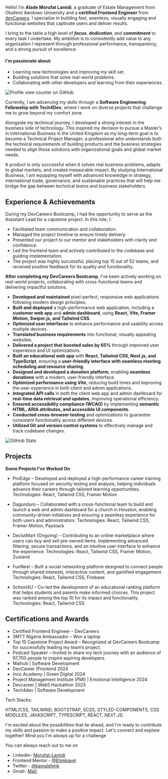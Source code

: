 Hello! I’m <b>Alade Morufat Lamidi</b>, a graduate of Estate Management from Obafemi Awolowo University and a <b>certified Frontend Engineer</b> from [devCareers](http://devcareer.io). I specialize in building fast, seamless, visually engaging and functional websites that captivate users and deliver results.

I bring to the table a high level of <em><b>focus</b></em>, <em><b>dedication</b></em>, and <em><b>commitment</b></em> to every task I undertake. My ambition is to consistently add value to any organization I represent through professional performance, transparency, and a strong pursuit of excellence. 

<h4>I'm passionate about:</h2>

- Learning new technologies and improving my skill set.
- Building solutions that solve real-world problems.
- Collaborating with other developers and learning from their experiences.
  
![Profile view counter on GitHub](https://komarev.com/ghpvc/?username=Ehmkayel)

Currently, I am advancing my skills through a **Software Engineering Fellowship with Tech4Dev**, where I work on diverse projects that challenge me to grow beyond my comfort zone. 

Alongside my technical journey, I developed a strong interest in the business side of technology. This inspired my decision to pursue a Master’s in International Business in the United Kingdom as my long-term goal is to become a Technical Project Manager; a professional who understands both the technical requirements of building products and the business strategies needed to align those solutions with organizational goals and global market needs.

 A product is only successful when it solves real business problems, adapts to global markets, and creates measurable impact. By studying International Business, I am equipping myself with advanced knowledge in strategy, international trade, governance, and sustainable practices that will help me bridge the gap between technical teams and business stakeholders.


## Experience & Achievements 

During my DevCareers Bootcamp, I had the opportunity to serve as the Assistant Lead for a capstone project. In this role, I:

- Facilitated team communication and collaboration.
- Managed the project timeline to ensure timely delivery.
- Presented our project to our mentor and stakeholders with clarity and confidence.
- Led the frontend team and actively contributed to the codebase and guiding implementation.
- The project was highly successful, placing top 15 out of 52 teams, and received positive feedback for its quality and functionality.

**After completing my DevCareers Bootcamp**, I’ve been actively working on real-world projects, collaborating with cross-functional teams and delivering impactful solutions.

- **Developed and maintained** pixel-perfect, responsive web applications following modern design principles.  
- **Built and deployed** a high-performance web application, including a **customer web app** and **admin dashboard**, using **React, Vite, Framer Motion, Swiper.js, and Tailwind CSS**.  
- **Optimized user interfaces** to enhance performance and usability across multiple devices.  
- **Translated business requirements** into functional, visually appealing websites.  
- **Delivered a project that boosted sales by 65%** through improved user experience and UI optimizations.  
- **Built an educational web app** with **React, Tailwind CSS, Next.js, and TypeScript**, ensuring a **user-friendly interface with seamless meeting scheduling and resource sharing**.  
- **Designed and developed a donation platform**, enabling **seamless donations** with a modern, user-friendly interface.  
- **Optimized performance using Vite**, reducing build times and improving the user experience in both client and admin applications.  
- **Integrated API calls** in both the client web app and admin dashboard for **real-time data retrieval and updates**, improving operational efficiency.  
- **Ensured accessibility compliance (WCAG)** by implementing **semantic HTML, ARIA attributes, and accessible UI components**.  
- **Conducted cross-browser testing** and optimizations to guarantee consistent functionality across different devices.  
- **Utilized Git and version control systems** to effectively manage and track codebase changes.  



![GitHub Stats](https://github-readme-stats.vercel.app/api?username=Ehmkayel&theme=radical&show_icons=true&hide_border=true&count_private=true)

## Projects

**Some Projects I’ve Worked On**

- ProEdge – Developed and deployed a high-performance career training platform focused on security testing and analysis, helping individuals advance their careers through tailored learning opportunities.
Technologies: React, Tailwind CSS, Framer Motion

- Dagunduro – Collaborated with a cross-functional team to build and launch a web and admin dashboard for a church in Houston, enabling community-driven initiatives and ensuring a seamless experience for both users and administrators.
Technologies: React, Tailwind CSS, Framer Motion, Paystack

- DeclutMart (Ongoing) – Contributing to an online marketplace where users can buy and sell pre-owned items. Implementing advanced filtering, secure transactions, and an intuitive user interface to enhance the experience.
Technologies: React, Tailwind CSS, Framer Motion, Zustand

- FunNest – Built a social networking platform designed to connect people through shared interests, interactive content, and gamified engagement.
Technologies: React, Tailwind CSS, Firebase

- School4U – Co-led the development of an educational ranking platform that helps students and parents make informed choices. This project was ranked among the top 10 for its impact and functionality.
Technologies: React, Tailwind CSS

## Certifications and Awards

- Certified Frontend Engineer – DevCareers
- 3MTT Nigeria Ambassador – Won a laptop
- Top 15 Capstone Project Award – Recognized at DevCareers Bootcamp for successfully leading my team’s project.
- Podcast Speaker – Invited to share my tech journey with an audience of 97,700 people to inspire aspiring developers.
- Malhub | Software Development
- DevCareer |Frontend 		2024
- Inco Academy | Green Digital		2024
- Project Management Institute (PMI) | Emotional Intelligence		2024
- Devcareer | Web5 Hackathon		2023
- Tech4dev | Software Development


Tech Stacks:

HTML/CSS, TAILWIND,  BOOTSTRAP, SCSS, STYLED-COMPONENTS, CSS MODULES, JAVASCRIPT, TYPESCRIPT, REACT, NEXT.JS.

I'm excited about the possibilities that lie ahead, and I'm ready to contribute my skills and passion to make a positive impact. Let's connect and explore together! Mind you I'm always up for a challenge

You can always reach out to me on 
 - Linkedin- [Morufat-Lamidi](https://linkedin.com/in/morufat-lamidi)
 - Frontend Mentor - [@Ehmkayel](https://www.frontendmentor.io/profile/Ehmkayel)
 - Twitter - [@kamalehmk](https://www.twitter.com/kamalehmk)
 - Gmail- [Mail](mailto:lamidimorufat0@gmail.com);





  


<!---
Ehmkayel/Ehmkayel is a ✨ special ✨ repository because its `README.md` (this file) appears on your GitHub profile.
You can click the Preview link to take a look at your changes.
--->
